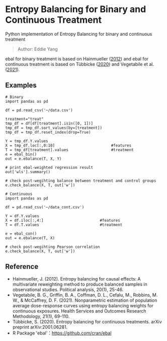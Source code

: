 # Entropy Balancing for Binary and Continuous Treatment

Python implementation of Entropy Balancing for binary and continuous treatment

> Author: Eddie Yang

ebal for binary treatment is based on Hainmueller ([2012](https://web.stanford.edu/~jhain/Paper/PA2012.pdf)) and ebal for continuous treatment is based on Tübbicke ([2020](https://arxiv.org/abs/2001.06281)) and Vegetabile et al. ([2021](https://arxiv.org/pdf/2003.02938.pdf)).


## Examples

```
# Binary
import pandas as pd

df = pd.read_csv('~/data.csv')

treatment="treat"
tmp_df = df[df[treatment].isin([0, 1])]
tmp_df = tmp_df.sort_values(by=[treatment])
tmp_df = tmp_df.reset_index(drop=True)

Y = tmp_df.Y.values
X = tmp_df.loc[:,0:10]                         #features
T = tmp_df[treatment].values                   #treatment
e = ebal_bin()
out = e.ebalance(T, X, Y)

# print ebal-weighted regression result
out['wls'].summary()

# check post-wegihting balance between treatment and control groups
e.check_balance(X, T, out['w'])
```

```
# Continuous
import pandas as pd

df = pd.read_csv('~/data_cont.csv')

Y = df.Y.values
X = df.iloc[:,4:]                         #features
T = df.T.values                           #treatment

e = ebal_con()
out = e.ebalance(T, X)

# check post-wegihting Pearson correlation
e.check_balance(X, T, out['w'])
```

## Reference
* Hainmueller, J. (2012). Entropy balancing for causal effects: A multivariate reweighting method to produce balanced samples in observational studies. Political analysis, 20(1), 25-46.
* Vegetabile, B. G., Griffin, B. A., Coffman, D. L., Cefalu, M., Robbins, M. W., & McCaffrey, D. F. (2021). Nonparametric estimation of population average dose-response curves using entropy balancing weights for continuous exposures. Health Services and Outcomes Research Methodology, 21(1), 69-110.
* Tübbicke, S. (2020). Entropy balancing for continuous treatments. arXiv preprint arXiv:2001.06281.
* R Package 'ebal'：https://github.com/cran/ebal
